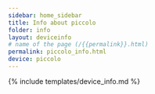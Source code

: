 ```yaml
---
sidebar: home_sidebar
title: Info about piccolo
folder: info
layout: deviceinfo
# name of the page (/{{permalink}}.html)
permalink: piccolo_info.html
device: piccolo
---
```

{% include templates/device_info.md %}
